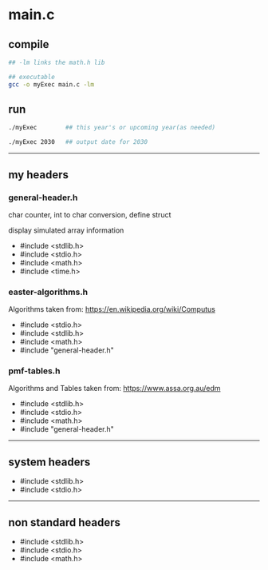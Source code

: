 # main.c

## compile

```bash
## -lm links the math.h lib

## executable
gcc -o myExec main.c -lm

```

## run

```bash
./myExec		## this year's or upcoming year(as needed)

./myExec 2030	## output date for 2030

```

---

## my headers

### general-header.h

char counter, int to char conversion, define struct

display simulated array information

 * #include <stdlib.h>
 * #include <stdio.h>
 * #include <math.h>
 * #include <time.h>

### easter-algorithms.h

Algorithms taken from: https://en.wikipedia.org/wiki/Computus

 * #include <stdio.h>
 * #include <stdlib.h>
 * #include <math.h>
 * #include "general-header.h"

### pmf-tables.h

Algorithms and Tables taken from: https://www.assa.org.au/edm

 * #include <stdlib.h>
 * #include <stdio.h>
 * #include <math.h>
 * #include "general-header.h"

---

## system headers

 * #include <stdlib.h>
 * #include <stdio.h>

---

## non standard headers
 
 * #include <stdlib.h>
 * #include <stdio.h>
 * #include <math.h>
